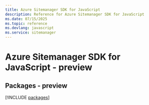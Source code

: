 ```yaml
---
title: Azure Sitemanager SDK for JavaScript
description: Reference for Azure Sitemanager SDK for JavaScript
ms.date: 07/15/2025
ms.topic: reference
ms.devlang: javascript
ms.service: sitemanager
---
```

# Azure Sitemanager SDK for JavaScript - preview
## Packages - preview
[!INCLUDE [packages](sitemanager-index.md)]